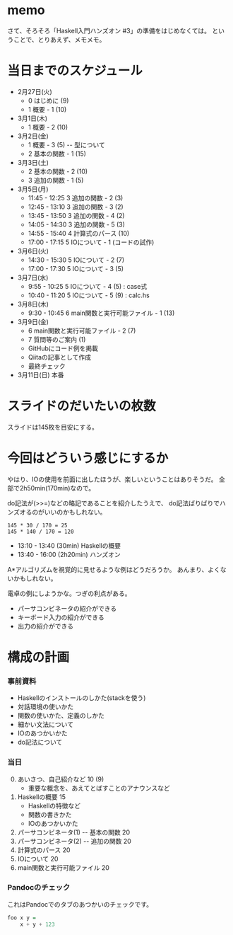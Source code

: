 memo
====

さて、そろそろ「Haskell入門ハンズオン #3」の準備をはじめなくては。
ということで、とりあえず、メモメモ。

当日までのスケジュール
======================

* 2月27日(火)
	+ 0 はじめに (9)
	+ 1 概要 - 1 (10)
* 3月1日(木)
	+ 1 概要 - 2 (10)
* 3月2日(金)
	+ 1 概要 - 3 (5) -- 型について
	+ 2 基本の関数 - 1 (15)
* 3月3日(土)
	+ 2 基本の関数 - 2 (10)
	+ 3 追加の関数 - 1 (5)
* 3月5日(月)
	+ 11:45 - 12:25 3 追加の関数 - 2 (3)
	+ 12:45 - 13:10 3 追加の関数 - 3 (2)
	+ 13:45 - 13:50 3 追加の関数 - 4 (2)
	+ 14:05 - 14:30 3 追加の関数 - 5 (3)
	+ 14:55 - 15:40 4 計算式のパース (10)
	+ 17:00 - 17:15 5 IOについて - 1 (コードの試作)
* 3月6日(火)
	+ 14:30 - 15:30 5 IOについて - 2 (7)
	+ 17:00 - 17:30 5 IOについて - 3 (5)
* 3月7日(水)
	+ 9:55 - 10:25 5 IOについて - 4 (5) : case式
	+ 10:40 - 11:20 5 IOについて - 5 (9) : calc.hs
* 3月8日(木)
	+ 9:30 - 10:45 6 main関数と実行可能ファイル - 1 (13)
* 3月9日(金)
	+ 6 main関数と実行可能ファイル - 2 (7)
	+ 7 質問等のご案内 (1)
	+ GitHubにコード例を掲載
	+ Qiitaの記事として作成
	+ 最終チェック
* 3月11日(日) 本番

スライドのだいたいの枚数
========================

スライドは145枚を目安にする。

今回はどういう感じにするか
==========================

やはり、IOの使用を前面に出したほうが、楽しいということはありそうだ。
全部で2h50min(170min)なので。

do記法が(>>=)などの略記であることを紹介したうえで、
do記法ばりばりでハンズオるのがいいのかもしれない。

	145 * 30 / 170 = 25
	145 * 140 / 170 = 120

* 13:10 - 13:40 (30min) Haskellの概要
* 13:40 - 16:00 (2h20min) ハンズオン

A\*アルゴリズムを視覚的に見せるような例はどうだろうか。
あんまり、よくないかもしれない。

電卓の例にしようかな。つぎの利点がある。

* パーサコンビネータの紹介ができる
* キーボード入力の紹介ができる
* 出力の紹介ができる

構成の計画
==========

### 事前資料

* Haskellのインストールのしかた(stackを使う)
* 対話環境の使いかた
* 関数の使いかた、定義のしかた
* 細かい文法について
* IOのあつかいかた
* do記法について

### 当日

0. あいさつ、自己紹介など 10 (9)
	* 重要な概念を、あえてとばすことのアナウンスなど
1. Haskellの概要 15
	* Haskellの特徴など
	* 関数の書きかた
	* IOのあつかいかた
2. パーサコンビネータ(1) -- 基本の関数 20
3. パーサコンビネータ(2) -- 追加の関数 20
4. 計算式のパース 20
5. IOについて 20
6. main関数と実行可能ファイル 20

### Pandocのチェック

これはPandocでのタブのあつかいのチェックです。

```hs:foo.hs
foo x y =
	x + y + 123
```
